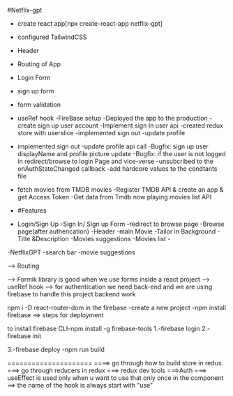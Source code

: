 #Netflix-gpt

- create react app[npx create-react-app netflix-gpt]
- configured TailwindCSS
- Header
- Routing of App
- Login Form
- sign up form
- form validation
- useRef hook
  -FireBase setup
  -Deployed the app to the production
  -create sign up user account
  -Implement sign In user api
  -created redux store with userslice
  -implemented sign out
  -update profile
- implemented sign out
  -update profile api call
  -Bugfix: sign up user displayName and profile picture update
  -Bugfix: if the user is not logged in redirect/browse to login Page and vice-verse
  -unsubcribed to the onAuthStateChanged callback
  -add hardcore values to the condtants file
- fetch movies from TMDB movies
  -Register TMDB API & create an app & get Access Token
  -Get data from Tmdb now playing movies list API

- #Features

- Login/Sign Up
  -Sign In/ Sign up Form
  -redirect to browse page
  -Browse page(after authencation)
  -Header
  -main Movie
  -Tailor in Background
  -Title &Description
  -Movies suggestions
  -Movies list -

-NetflixGPT
-search bar
-movie suggestions

--> Routing

--> Formik library is good when we use forms inside a react project
--> useRef hook
--> for authentication we need back-end and we are using firebase to handle this project backend work

npm i -D react-router-dom
in the firebase
-create a new project
-npm install firebase
==> steps for deployment

to install firebase CLI-npm install -g firebase-tools
1.-firebase login
2.-firebase init

3.-firebase deploy
-npm run build

=====================
====> go through how to build store in redux.
===> go through reducers in redux
===> redux dev tools
===>Auth
===> useEffect is used only when u want to use that only once in the component
==> the name of the hook is always start with "use"
